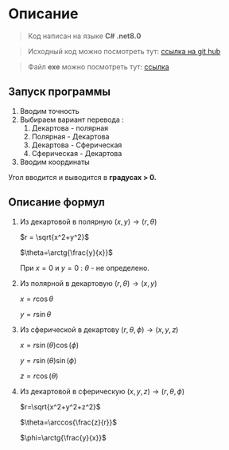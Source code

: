 # Описание

> Код написан на языке **C# .net8.0**
> 

> Исходный код можно посмотреть тут: [ссылка на git hub](https://github.com/hizu77/C-Test)
> 

> Файл **exe** можно посмотреть тут: [ссылка](https://drive.google.com/drive/folders/1rlKCKwX2-zsanqiHiy7klI2h-WA8CaTr?usp=drive_link)
> 

## **Запуск программы**

1. Вводим точность
2. Выбираем вариант перевода : 
    1. Декартова - полярная
    2. Полярная - Декартова
    3. Декартова - Сферическая
    4. Сферическая - Декартова
3. Вводим координаты

Угол вводится и выводится в **градусах > 0.**

## Описание формул

1. Из декартовой в полярную $(x,y) \rightarrow (r,\theta)$
    
    $r = \sqrt{x^2+y^2}$
    
    $\theta=\arctg{\frac{y}{x}}$
    
    При $x = 0$ и $y=0$ : $\theta$ - не определено.
    
2. Из полярной в декартовую $(r,\theta) \rightarrow (x,y)$
    
    $x=r\cos \theta$
    
    $y=r\sin \theta$
    
3. Из сферической в декартову $(r, \theta, \phi) \rightarrow (x,y,z)$
    
    $x = r\sin(\theta)\cos(\phi)$
    
    $y=r\sin(\theta)\sin(\phi)$
    
    $z=r\cos(\theta)$
    
4. Из декартовой в сферическую $(x, y,z) \rightarrow(r,\theta, \phi)$
    
    $r=\sqrt{x^2+y^2+z^2}$
    
    $\theta=\arccos{\frac{z}{r}}$
    
    $\phi=\arctg{\frac{y}{x}}$